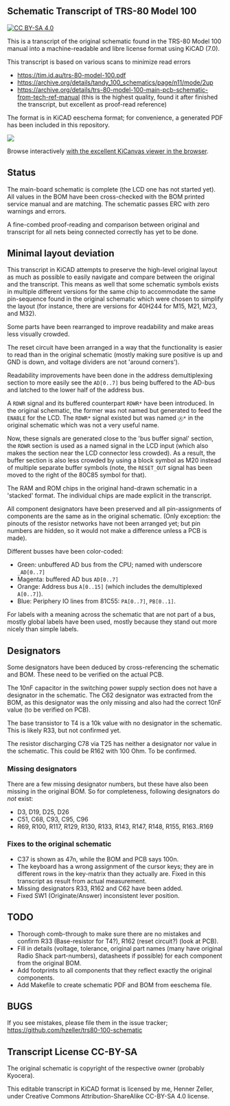 Schematic Transcript of TRS-80 Model 100
----------------------------------------

[![CC BY-SA 4.0][cc-by-sa-shield]][cc-by-sa]

This is a transcript of the original schematic found in the TRS-80 Model 100
manual into a machine-readable and libre license format using KiCAD (7.0).

This transcript is based on various scans to minimize read errors

  * https://tim.id.au/trs-80-model-100.pdf
  * https://archive.org/details/tandy_100_schematics/page/n11/mode/2up
  * https://archive.org/details/trs-80-model-100-main-pcb-schematic-from-tech-ref-manual  (this is the highest quality, found it after finished the transcript,
  but excellent as proof-read reference)

The format is in KiCAD eeschema format; for convenience, a generated PDF
has been included in this repository.

<a href="https://github.com/hzeller/trs80-100-schematic/raw/main/trs80-100.pdf">
<img src="https://github.com/hzeller/trs80-100-schematic/raw/main/img/thumbnail.png">
</a>

Browse interactively
<a href="https://kicanvas.org/?github=https%3A%2F%2Fgithub.com%2Fhzeller%2Ftrs80-100-schematic">with the excellent KiCanvas viewer in the browser</a>.

## Status

The main-board schematic is complete (the LCD one has not started yet).
All values in the BOM have been cross-checked with the BOM printed
service manual and are matching.
The schematic passes ERC with zero warnings and errors.

A fine-combed proof-reading and comparison between original and transcript
for all nets being connected correctly has yet to be done.

## Minimal layout deviation

This transcript in KiCAD attempts to preserve the high-level original layout
as much as possible to easily navigate and compare between the original and the
transcript. This means as well that some schematic symbols exists in multiple
different versions for the same chip to accommodate the same pin-sequence found
in the original schematic which were chosen to simplify the layout (for
instance, there are versions for 40H244 for M15, M21, M23, and M32).

Some parts have been rearranged to improve readability and make areas less
visually crowded.

The reset circuit have been arranged in a way that the functionality is
easier to read than in the original schematic (mostly making sure positive
is up and GND is down, and voltage dividers are not 'around corners').

Readability improvements have been done in the address demultiplexing
section to more easily see the `AD[0..7]` bus being buffered to the AD-bus and
latched to the lower half of the address bus.

A `RDWR` signal and its buffered counterpart `RDWR*` have been introduced.
In the original schematic, the former was not named but generated to feed
the `ENABLE` for the LCD. The `RDWR*` signal existed but was named `Ⓐ*` in
the original schematic which was not a very useful name.

Now, these signals are generated close to the 'bus buffer signal' section, the
`RDWR` section is used as a named signal in the LCD input (which also makes the
section near the LCD connector less crowded). As a result, the buffer
section is also less crowded by using a block symbol as M20 instead of
multiple separate buffer symbols (note, the `RESET_OUT` signal has been
moved to the right of the 80C85 symbol for that).

The RAM and ROM chips in the original hand-drawn schematic in a 'stacked'
format. The individual chips are made explicit in the transcript.

All component designators have been preserved and all pin-assignments
of components are the same as in the original schematic.
(Only exception: the pinouts of the resistor networks have not been arranged
yet; but pin numbers are hidden, so it would not make a difference unless a PCB
is made).

Different busses have been color-coded:

  * Green: unbuffered AD bus from the CPU; named with underscore `_AD[0..7]`
  * Magenta: buffered AD bus `AD[0..7]`
  * Orange: Address bus `A[0..15]` (which includes the demultiplexed `A[0..7]`).
  * Blue: Periphery IO lines from 81C55: `PA[0..7]`, `PB[0..1]`.

For labels with a meaning across the schematic that are not part of
a bus, mostly global labels have been used, mostly because they stand out
more nicely than simple labels.

## Designators

Some designators have been deduced by cross-referencing the schematic
and BOM. These need to be verified on the actual PCB.

The 10nF capacitor in the switching power supply section does not have a
designator in the schematic. The C62 designator was extracted from the BOM,
as this designator was the only missing and also had the correct 10nF value
(to be verified on PCB).

The base transistor to T4 is a 10k value with no designator in the schematic.
This is likely R33, but not confirmed yet.

The resistor discharging C78 via T25 has neither a designator nor value in
the schematic. This could be R162 with 100 Ohm. To be confirmed.

### Missing designators

There are a few missing designator numbers, but these have also been missing
in the original BOM. So for completeness, following designators do *not* exist:

  * D3, D19, D25, D26
  * C51, C68, C93, C95, C96
  * R69, R100, R117, R129, R130, R133, R143, R147, R148, R155, R163..R169

### Fixes to the original schematic

  * C37 is shown as 47n, while the BOM and PCB says 100n.
  * The keyboard has a wrong assignment of the cursor keys; they are
    in different rows in the key-matrix than they actually are. Fixed
    in this transcript as result from actual measurement.
  * Missing designators R33, R162 and C62 have been added.
  * Fixed SW1 (Originate/Answer) inconsistent lever position.

## TODO

  * Thorough comb-through to make sure there are no mistakes and
    confirm R33 (Base-resistor for T4?), R162 (reset circuit?) (look at PCB).
  * Fill in details (voltage, tolerance, original part names (many have original
    Radio Shack part-numbers), datasheets if possible) for each component
    from the original BOM.
  * Add footprints to all components that they reflect exactly the original
    components.
  * Add Makefile to create schematic PDF and BOM from eeschema file.

## BUGS

If you see mistakes, please file them in the issue tracker;
https://github.com/hzeller/trs80-100-schematic

## Transcript License CC-BY-SA

The original schematic is copyright of the respective owner (probably Kyocera).

This editable transcript in KiCAD format is licensed by me, Henner Zeller,
under Creative Commons Attribution-ShareAlike CC-BY-SA 4.0 license.

[cc-by-sa]: http://creativecommons.org/licenses/by-sa/4.0/
[cc-by-sa-shield]: https://img.shields.io/badge/License-CC%20BY--SA%204.0-lightgrey.svg
